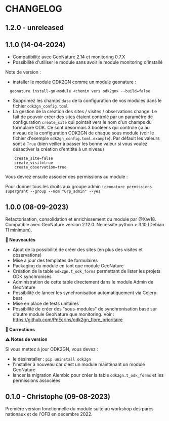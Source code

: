 CHANGELOG
=========


1.2.0 - unreleased
-------------------

1.1.0 (14-04-2024)
-------------------

- Compatibilité avec GeoNature 2.14 et monitoring 0.7.X
- Possibilité d'utiliser le module sans avoir le module monitoring d'installé

Note de version : 

- installer le module ODK2GN comme un module geonature : 
```
  geonature install-gn-module <chemin vers odk2gn> --build=false
```
- Supprimez les champs `data` de la configuration de vos modules dans le fichier `odk2gn_config.toml`
- La gestion de la création des sites / visites / observations change. Le fait de pouvoir créer des sites étaient controlé par un paramètre de configuration `create_site` qui pointait vers le nom d'un champs du formulaire ODK. Ce sont désormais 3 booléens qui controle ça au niveau de la configuration ODK2GN de chaque sous module (voir le fichier d'exemple `odk2gn_config.toml.example`). Par défault les valeurs sont à `True` (bien veiller à passer les bonne valeur si vous voulez désactiver la création d'entitité à un niveau)

```
    create_site=false
    create_visit=true
    create_observation=true
```


Vous devrez ensuite associer des permissions au module :

Pour donner tous les droits aux groupe admin : 
`geonature permissions supergrant --group --nom "Grp_admin" --yes
`


1.0.0 (08-09-2023)
------------------

Refactorisation, consolidation et enrichissement du module par @Xav18.
Compatible avec GeoNature version 2.12.0.
Necessite python > 3.10 (Debian 11 minimum).

**🚀 Nouveautés**

- Ajout de la possibilité de créer des sites (en plus des visites et observations)
- Mise à jour des templates de formulaires
- Packaging du module en tant que module GeoNature
- Création de la table `odk2gn.t_odk_forms` permettant de lister les projets ODK synchronisés
- Administration de cette table directement dans le module Admin de GeoNature
- Possibilité de lancer les synchronisation automatiquement via Celery-beat
- Mise en place de tests unitaires
- Possibilité de créer des "sous-modules" de synchronisation basé sur d'autre module GeoNature que monitoring. Voir : https://github.com/PnEcrins/odk2gn_flore_prioritaire

**🐛 Corrections**

**⚠️ Notes de version**

Si vous mettez à jour ODK2GN, vous devez : 
- le désinstaller : `pip uninstall odk2gn`
- l'installer à nouveau car c'est un module maintenant un module GeoNature 
- lancer la migration Alembic pour créer la table `odk2gn.t_odk_forms` et les permissions associées

0.1.0 - Christophe (09-08-2023)
-------------------------------

Première version fonctionnelle du module suite au workshop des parcs nationaux et de l'OFB en décembre 2022.

